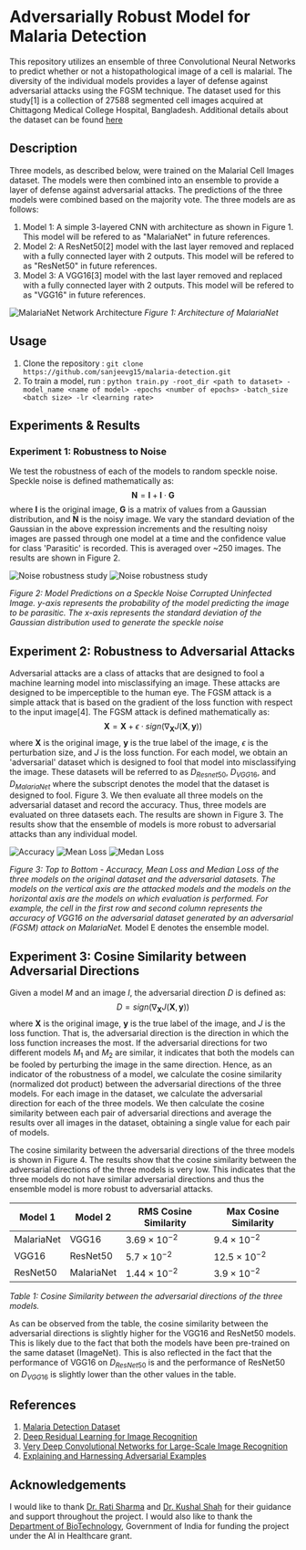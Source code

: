 # Adversarially Robust Model for Malaria Detection

This repository utilizes an ensemble of three Convolutional Neural Networks to predict whether or not a histopathological image of a cell is malarial. The diversity of the individual models provides a layer of defense against adversarial attacks using the FGSM technique. The dataset used for this study[1] is a collection of 27588 segmented cell images acquired at Chittagong Medical College Hospital, Bangladesh. Additional details about the dataset can be found [here](https://lhncbc.nlm.nih.gov/LHC-downloads/downloads.html#malaria-datasets)

## Description

Three models, as described below, were trained on the Malarial Cell Images dataset. The models were then combined into an ensemble to provide a layer of defense against adversarial attacks. The predictions of the three models were combined based on the majority vote. The three models are as follows:

1. Model 1: A simple 3-layered CNN with architecture as shown in Figure 1. This model will be refered to as "MalariaNet" in future references.
2. Model 2: A ResNet50[2] model with the last layer removed and replaced with a fully connected layer with 2 outputs. This model will be refered to as "ResNet50" in future references.
3. Model 3: A VGG16[3] model with the last layer removed and replaced with a fully connected layer with 2 outputs. This model will be refered to as "VGG16" in future references.

![MalariaNet Network Architecture](figures/malarianet.png)
*Figure 1: Architecture of MalariaNet*

## Usage

1. Clone the repository : `git clone  https://github.com/sanjeevg15/malaria-detection.git`
2. To train a model, run : `python train.py -root_dir <path to dataset> -model_name <name of model> -epochs <number of epochs> -batch_size <batch size> -lr <learning rate>`

## Experiments & Results

### Experiment 1: Robustness to Noise

We test the robustness of each of the models to random speckle noise. Speckle noise is defined mathematically as:
$$\mathbf{N} = \mathbf{I} + \mathbf{I} \cdot \mathbf{G}$$
where $\mathbf{I}$ is the original image, $\mathbf{G}$ is a matrix of values from a Gaussian distribution, and $\mathbf{N}$ is the noisy image. We vary the standard deviation of the Gaussian in the above expression increments and the resulting noisy images are passed through one model at a time and the confidence value for class 'Parasitic' is recorded. This is averaged over ~250 images. The results are shown in Figure 2.

![Noise robustness study](figures/noise_study1.png)
![Noise robustness study](figures/noise_study2.png)

*Figure 2: Model Predictions on a Speckle Noise Corrupted Uninfected Image. y-axis represents the probability of the model predicting the image to be parasitic. The x-axis represents the standard deviation of the Gaussian distribution used to generate the speckle noise*

## Experiment 2: Robustness to Adversarial Attacks

Adversarial attacks are a class of attacks that are designed to fool a machine learning model into misclassifying an image. These attacks are designed to be imperceptible to the human eye. The FGSM attack is a simple attack that is based on the gradient of the loss function with respect to the input image[4]. The FGSM attack is defined mathematically as:
$$\mathbf{X} = \mathbf{X} + \epsilon \cdot sign(\nabla_{\mathbf{X}} J(\mathbf{X}, \mathbf{y}))$$
where $\mathbf{X}$ is the original image, $\mathbf{y}$ is the true label of the image, $\epsilon$ is the perturbation size, and $J$ is the loss function. For each model, we obtain an 'adversarial' dataset which is designed to fool that model into misclassifying the image. These datasets will be referred to as $D_{Resnet50}$, $D_{VGG16}$, and $D_{MalariaNet}$ where the subscript denotes the model that the dataset is designed to fool.
Figure 3. We then evaluate all three models on the adversarial dataset and record the accuracy. Thus, three models are evaluated on three datasets each. The results are shown in Figure 3. The results show that the ensemble of models is more robust to adversarial attacks than any individual model.

![Accuracy](figures/acc.png)
![Mean Loss](figures/mean_loss.png)
![Medan Loss](figures/median_loss.png)

*Figure 3: Top to Bottom - Accuracy, Mean Loss and Median Loss of the three models on the original dataset and the adversarial datasets. The models on the vertical axis are the attacked models and the models on the horizontal axis are the models on which evaluation is performed. For example, the cell in the first row and second column represents the accuracy of VGG16 on the adversarial dataset generated by an adversarial (FGSM) attack on MalariaNet.*
Model E denotes the ensemble model.

## Experiment 3: Cosine Similarity between Adversarial Directions

Given a model $M$ and an image $I$, the adversarial direction $D$ is defined as:
$$D = sign(\nabla_{\mathbf{X}} J(\mathbf{X}, \mathbf{y}))$$
where $\mathbf{X}$ is the original image, $\mathbf{y}$ is the true label of the image, and $J$ is the loss function. That is, the adversarial direction is the direction in which the loss function increases the most. If the adversarial directions for two different models $M_1$ and $M_2$ are similar, it indicates that both the models can be fooled by perturbing the image in the same direction. Hence, as an indicator of the robustness of a model, we calculate the cosine similarity (normalized dot product) between the adversarial directions of the three models. For each image in the dataset, we calculate the adversarial direction for each of the three models. We then calculate the cosine similarity between each pair of adversarial directions and average the results over all images in the dataset, obtaining a single value for each pair of models.

The cosine similarity between the adversarial directions of the three models is shown in Figure 4. The results show that the cosine similarity between the adversarial directions of the three models is very low. This indicates that the three models do not have similar adversarial directions and thus the ensemble model is more robust to adversarial attacks.

| Model 1 | Model 2 | RMS Cosine Similarity | Max Cosine Similarity |
|---------|---------|---------| ---------|
| MalariaNet  | VGG16  | $3.69 \times 10^{-2}$ | $9.4 \times 10^{-2}$ |
| VGG16  | ResNet50 | $5.7 \times 10^{-2}$  | $12.5 \times 10^{-2}$ |
| ResNet50  | MalariaNet  | $1.44 \times 10^{-2}$  | $3.9 \times 10^{-2}$ |

*Table 1: Cosine Similarity between the adversarial directions of the three models.*

As can be observed from the table, the cosine similarity between the adversarial directions is slightly higher for the VGG16 and ResNet50 models. This is likely due to the fact that both the models have been pre-trained on the same dataset (ImageNet). This is also reflected in the fact that the performance of VGG16 on $D_{ResNet50}$ is and the performance of ResNet50 on $D_{VGG16}$ is slightly lower than the other values in the table.

## References

1. [Malaria Detection Dataset](https://www.kaggle.com/iarunava/cell-images-for-detecting-malaria)
2. [Deep Residual Learning for Image Recognition](https://arxiv.org/abs/1512.03385)
3. [Very Deep Convolutional Networks for Large-Scale Image Recognition](https://arxiv.org/abs/1409.1556)
4. [Explaining and Harnessing Adversarial Examples](https://arxiv.org/abs/1412.6572)

## Acknowledgements

I would like to thank [Dr. Rati Sharma](https://scholar.google.com/citations?user=noDGQZEAAAAJ&hl=en&oi=ao)
and [Dr. Kushal Shah](https://www.linkedin.com/in/kushal-shah-95b9a3b/?originalSubdomain=in) for their guidance and support throughout the project. I would also like to thank the [Department of BioTechnology](https://dbtindia.gov.in/), Government of India for funding the project under the AI in Healthcare grant.
